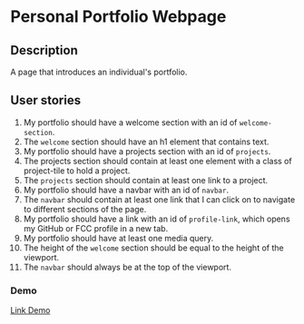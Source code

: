 # Personal Portfolio Webpage

## Description
A page that introduces an individual's portfolio.

## User stories
1. My portfolio should have a welcome section with an id of `welcome-section`.
2. The `welcome` section should have an h1 element that contains text.
3. My portfolio should have a projects section with an id of `projects`.
4. The projects section should contain at least one element with a class of project-tile to hold a project.
5. The `projects` section should contain at least one link to a project.
6. My portfolio should have a navbar with an id of `navbar`.
7. The `navbar` should contain at least one link that I can click on to navigate to different sections of the page.
8. My portfolio should have a link with an id of `profile-link`, which opens my GitHub or FCC profile in a new tab.
9. My portfolio should have at least one media query.
10. The height of the `welcome` section should be equal to the height of the viewport.
11. The `navbar` should always be at the top of the viewport.

### Demo
[Link Demo](https://codepen.io/hadinhtu97/full/RwRYeKE)
